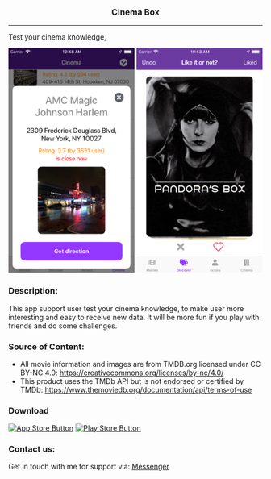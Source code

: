 <p align="center">
<h3 align="center"> Cinema Box</h3>
</p>

---

Test your cinema knowledge, 

<p align="center">
<img src="demo.png" width="250" height="445">
<img src="demo1.png" width="250" height="445">
</p>

### Description:
This app support user test your cinema knowledge, to make user more interesting and easy to receive new data.
It will be more fun if you play with friends and do some challenges.



### Source of Content:
- All movie information and images are from TMDB.org licensed under CC BY-NC 4.0:
https://creativecommons.org/licenses/by-nc/4.0/
- This product uses the TMDb API but is not endorsed or certified by TMDb:
https://www.themoviedb.org/documentation/api/terms-of-use

### Download
[![App Store Button](http://imgur.com/y8PTxr9.png "App Store Button")]()
[![Play Store Button](http://imgur.com/utWa1co.png "Play Store Button")]()

### Contact us:

Get in touch with me for support via: [Messenger](https://m.me/416305462459391)


